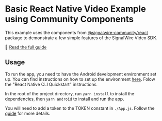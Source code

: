 # Basic React Native Video Example using Community Components

This example uses the components from [@signalwire-community/react](https://github.com/signalwire-community/react/) package to demonstrate a few simple features of the SignalWire Video SDK.

📖 [Read the full guide](https://developer.signalwire.com/guides/video-api/guides/using-video-api-react-native/)

## Usage

To run the app, you need to have the Android development environment set up. You can find instructions on how to set up the environment [here](https://reactnative.dev/docs/environment-setup). Folow the "React Native CLI Quickstart" instructions.

In the root of the project directory, run `yarn install` to install the dependencies, then `yarn android` to install and run the app.

You will need to add a token to the TOKEN constant in `./App.js`. Follow the [guide](https://developer.signalwire.com/guides/video/using-events) for more details.
